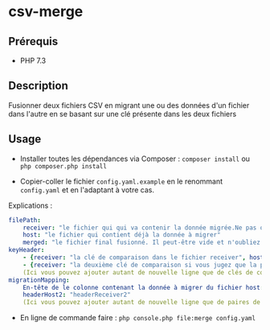 # csv-merge

## Prérequis

- PHP 7.3

## Description
Fusionner deux fichiers CSV en migrant une ou des données d'un fichier dans l'autre en se basant sur une clé présente dans les deux fichiers

## Usage
- Installer toutes les dépendances via Composer :
`composer install` ou `php composer.php install`

- Copier-coller le fichier `config.yaml.example` en le renommant `config.yaml` et en l'adaptant à votre cas.

Explications :
```yaml
filePath:
    receiver: "le fichier qui qui va contenir la donnée migrée.Ne pas oublier d'ajouter la colonne (si elle n'existe pas) qui va contenir la donnée."
    host: "le fichier qui contient déjà la donnée à migrer"
    merged: "le fichier final fusionné. Il peut-être vide et n'oubliez pas de le créer avant"
keyHeader:
    - {receiver: "la clé de comparaison dans le fichier receiver", host: "la clé de comparaison dans le fichier host"}
    - {receiver: "la deuxième clé de comparaison si vous jugez que la première ne risque pas de matcher", host: "idem"}
    (Ici vous pouvez ajouter autant de nouvelle ligne que de clés de comparaison)
migrationMapping:
    En-tête de le colonne contenant la donnée à migrer du fichier host: "En-tête de le colonne qui va contenir la donnée migrée dans le fichier receiver"
    headerHost2: "headerReceiver2"
    (Ici vous pouvez ajouter autant de nouvelle ligne que de paires de données à migrer)
```

- En ligne de commande faire : `php console.php file:merge config.yaml`




